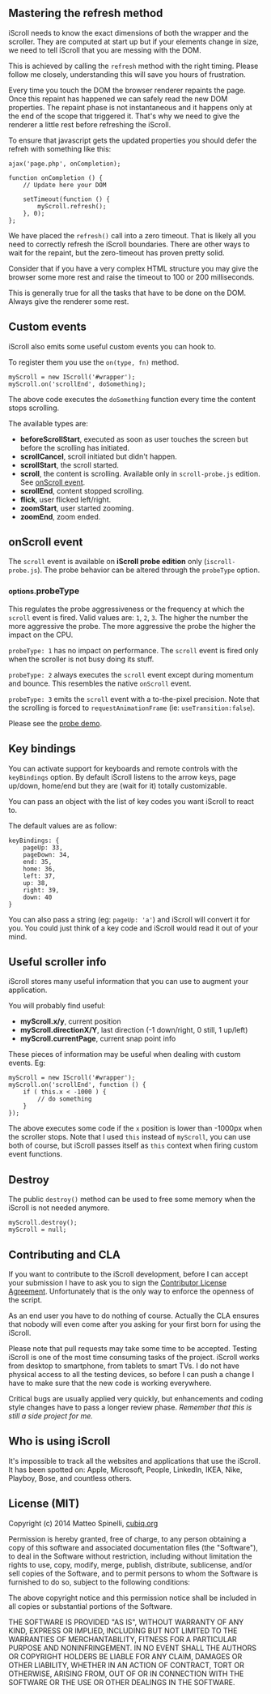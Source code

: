 
<h2 id="refresh">Mastering the refresh method</h2>

iScroll needs to know the exact dimensions of both the wrapper and the scroller. They are computed at start up but if your elements change in size, we need to tell iScroll that you are messing with the DOM.

This is achieved by calling the `refresh` method with the right timing. Please follow me closely, understanding this will save you hours of frustration.

Every time you touch the DOM the browser renderer repaints the page. Once this repaint has happened we can safely read the new DOM properties. The repaint phase is not instantaneous and it happens only at the end of the scope that triggered it. That's why we need to give the renderer a little rest before refreshing the iScroll.

To ensure that javascript gets the updated properties you should defer the refreh with something like this:

    ajax('page.php', onCompletion);

    function onCompletion () {
        // Update here your DOM

        setTimeout(function () {
            myScroll.refresh();
        }, 0);
    };

We have placed the `refresh()` call into a zero timeout. That is likely all you need to correctly refresh the iScroll boundaries. There are other ways to wait for the repaint, but the zero-timeout has proven pretty solid.

<div class="tip">
<p>Consider that if you have a very complex HTML structure you may give the browser some more rest and raise the timeout to 100 or 200 milliseconds.</p>

<p>This is generally true for all the tasks that have to be done on the DOM. Always give the renderer some rest.</p>
</div>

<h2 id="custom-events">Custom events</h2>

iScroll also emits some useful custom events you can hook to.

To register them you use the `on(type, fn)` method.

    myScroll = new IScroll('#wrapper');
    myScroll.on('scrollEnd', doSomething);

The above code executes the `doSomething` function every time the content stops scrolling.

The available types are:

* **beforeScrollStart**, executed as soon as user touches the screen but before the scrolling has initiated.
* **scrollCancel**, scroll initiated but didn't happen.
* **scrollStart**, the scroll started.
* **scroll**, the content is scrolling. Available only in `scroll-probe.js` edition. See [onScroll event](#onscroll).
* **scrollEnd**, content stopped scrolling.
* **flick**, user flicked left/right.
* **zoomStart**, user started zooming.
* **zoomEnd**, zoom ended.

<h2 id="onscroll">onScroll event</h2>

The `scroll` event is available on **iScroll probe edition** only (`iscroll-probe.js`). The probe behavior can be altered through the `probeType` option.

### <small>options.</small>probeType

This regulates the probe aggressiveness or the frequency at which the `scroll` event is fired. Valid values are: `1`, `2`, `3`. The higher the number the more aggressive the probe. The more aggressive the probe the higher the impact on the CPU.

`probeType: 1` has no impact on performance. The `scroll` event is fired only when the scroller is not busy doing its stuff.

`probeType: 2` always executes the `scroll` event except during momentum and bounce. This resembles the native `onScroll` event.

`probeType: 3` emits the `scroll` event with a to-the-pixel precision. Note that the scrolling is forced to `requestAnimationFrame` (ie: `useTransition:false`).

Please see the [probe demo](http://lab.cubiq.org/iscroll5/demos/probe/).

<h2 id="key-bindings">Key bindings</h2>

You can activate support for keyboards and remote controls with the `keyBindings` option. By default iScroll listens to the arrow keys, page up/down, home/end but they are (wait for it) totally customizable.

You can pass an object with the list of key codes you want iScroll to react to.

The default values are as follow:

    keyBindings: {
        pageUp: 33,
        pageDown: 34,
        end: 35,
        home: 36,
        left: 37,
        up: 38,
        right: 39,
        down: 40
    }

You can also pass a string (eg: `pageUp: 'a'`) and iScroll will convert it for you. You could just think of a key code and iScroll would read it out of your mind.

<h2 id="scroller-info">Useful scroller info</h2>

iScroll stores many useful information that you can use to augment your application.

You will probably find useful:

* **myScroll.x/y**, current position
* **myScroll.directionX/Y**, last direction (-1 down/right, 0 still, 1 up/left)
* **myScroll.currentPage**, current snap point info

These pieces of information may be useful when dealing with custom events. Eg:

    myScroll = new IScroll('#wrapper');
    myScroll.on('scrollEnd', function () {
        if ( this.x < -1000 ) {
            // do something
        }
    });

The above executes some code if the `x` position is lower than -1000px when the scroller stops. Note that I used `this` instead of `myScroll`, you can use both of course, but iScroll passes itself as `this` context when firing custom event functions.

<h2 id="destroy">Destroy</h2>

The public `destroy()` method can be used to free some memory when the iScroll is not needed anymore.

    myScroll.destroy();
    myScroll = null;

<h2 id="contributing">Contributing and CLA</h2>

If you want to contribute to the iScroll development, before I can accept your submission I have to ask you to sign the [Contributor License Agreement](http://cubiq.org/iscroll/cla/). Unfortunately that is the only way to enforce the openness of the script.

As an end user you have to do nothing of course. Actually the CLA ensures that nobody will even come after you asking for your first born for using the iScroll.

Please note that pull requests may take some time to be accepted. Testing iScroll is one of the most time consuming tasks of the project. iScroll works from desktop to smartphone, from tablets to smart TVs. I do not have physical access to all the testing devices, so before I can push a change I have to make sure that the new code is working everywhere.

Critical bugs are usually applied very quickly, but enhancements and coding style changes have to pass a longer review phase. *Remember that this is still a side project for me.*

<h2 id="whos">Who is using iScroll</h2>

It's impossible to track all the websites and applications that use the iScroll. It has been spotted on: Apple, Microsoft, People, LinkedIn, IKEA, Nike, Playboy, Bose, and countless others.

<h2 id="license">License (MIT)</h2>


Copyright (c) 2014 Matteo Spinelli, [cubiq.org](http://cubiq.org/)

Permission is hereby granted, free of charge, to any person obtaining a copy of this software and associated documentation files (the "Software"), to deal in the Software without restriction, including without limitation the rights to use, copy, modify, merge, publish, distribute, sublicense, and/or sell copies of the Software, and to permit persons to whom the Software is furnished to do so, subject to the following conditions:

The above copyright notice and this permission notice shall be included in all copies or substantial portions of the Software.

THE SOFTWARE IS PROVIDED "AS IS", WITHOUT WARRANTY OF ANY KIND, EXPRESS OR IMPLIED, INCLUDING BUT NOT LIMITED TO THE WARRANTIES OF MERCHANTABILITY, FITNESS FOR A PARTICULAR PURPOSE AND NONINFRINGEMENT. IN NO EVENT SHALL THE AUTHORS OR COPYRIGHT HOLDERS BE LIABLE FOR ANY CLAIM, DAMAGES OR OTHER LIABILITY, WHETHER IN AN ACTION OF CONTRACT, TORT OR OTHERWISE, ARISING FROM, OUT OF OR IN CONNECTION WITH THE SOFTWARE OR THE USE OR OTHER DEALINGS IN THE SOFTWARE.
